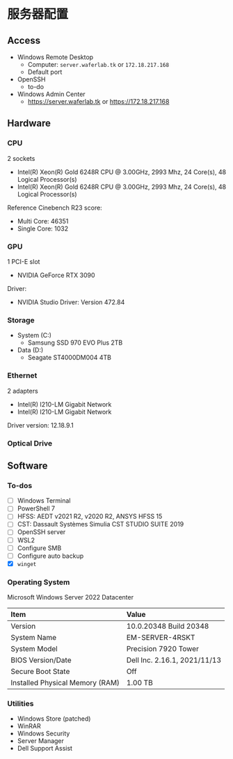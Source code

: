 # 服务器配置

## Access

- Windows Remote Desktop
  - Computer: `server.waferlab.tk` or `172.18.217.168`
  - Default port
- OpenSSH
  - to-do
- Windows Admin Center
  - https://server.waferlab.tk or https://172.18.217.168

## Hardware

### CPU

2 sockets

- Intel(R) Xeon(R) Gold 6248R CPU @ 3.00GHz, 2993 Mhz, 24 Core(s), 48 Logical Processor(s)
- Intel(R) Xeon(R) Gold 6248R CPU @ 3.00GHz, 2993 Mhz, 24 Core(s), 48 Logical Processor(s)

Reference Cinebench R23 score:

- Multi Core: 46351
- Single Core: 1032

### GPU

1 PCI-E slot

- NVIDIA GeForce RTX 3090

Driver:

- NVIDIA Studio Driver: Version 472.84

### Storage

- System (C:)
  - Samsung SSD 970 EVO Plus 2TB
- Data (D:)
  - Seagate ST4000DM004 4TB

### Ethernet

2 adapters

- Intel(R) I210-LM Gigabit Network
- Intel(R) I210-LM Gigabit Network

Driver version: 12.18.9.1

### Optical Drive

## Software

### To-dos

- [ ] Windows Terminal
- [ ] PowerShell 7
- [ ] HFSS: AEDT v2021 R2, v2020 R2, ANSYS HFSS 15
- [ ] CST: Dassault Systèmes Simulia CST STUDIO SUITE 2019
- [ ] OpenSSH server
- [ ] WSL2
- [ ] Configure SMB
- [ ] Configure auto backup
- [x] `winget`

### Operating System

Microsoft Windows Server 2022 Datacenter

|Item|Value|
|:--|:--|
|Version|10.0.20348 Build 20348|
|System Name|EM-SERVER-4RSKT|
|System Model|Precision 7920 Tower|
|BIOS Version/Date|Dell Inc. 2.16.1, 2021/11/13|
|Secure Boot State|Off|
|Installed Physical Memory (RAM)|1.00 TB|

### Utilities

- Windows Store (patched)
- WinRAR
- Windows Security
- Server Manager
- Dell Support Assist